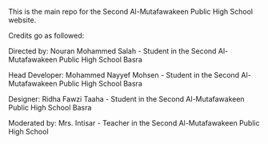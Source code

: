 This is the main repo for the Second Al-Mutafawakeen Public High School website.

Credits go as followed:

Directed by: Nouran Mohammed Salah - Student in the Second Al-Mutafawakeen Public High School Basra

Head Developer: Mohammed Nayyef Mohsen - Student in the Second Al-Mutafawakeen Public High School Basra

Designer: Ridha Fawzi Taaha - Student in the Second Al-Mutafawakeen Public High School Basra

Moderated by: Mrs. Intisar - Teacher in the Second Al-Mutafawakeen Public High School
